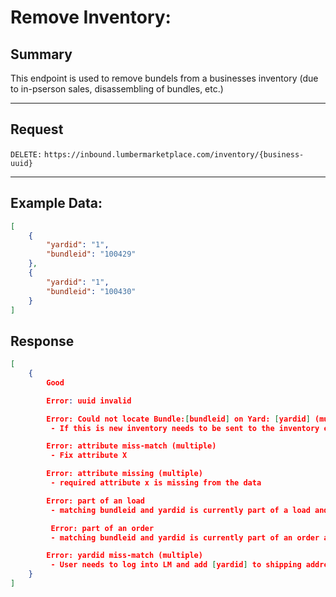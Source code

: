 # Remove Inventory:

## Summary

This endpoint is used to remove bundels from a businesses inventory (due to in-pserson sales, disassembling of bundles, etc.)

---

## Request

`DELETE:` `https://inbound.lumbermarketplace.com/inventory/{business-uuid}`

---

## Example Data:

```json
[
    {
        "yardid": "1",
        "bundleid": "100429"
    },
    {
        "yardid": "1",
        "bundleid": "100430"
    }
]
```

## Response

```json
[
    {
        Good

        Error: uuid invalid

        Error: Could not locate Bundle:[bundleid] on Yard: [yardid] (multiple)
         - If this is new inventory needs to be sent to the inventory endpoint

        Error: attribute miss-match (multiple)
         - Fix attribute X

        Error: attribute missing (multiple)
         - required attribute x is missing from the data

        Error: part of an load
         - matching bundleid and yardid is currently part of a load and cannot be updated

         Error: part of an order
         - matching bundleid and yardid is currently part of an order and cannot be updated

        Error: yardid miss-match (multiple)
         - User needs to log into LM and add [yardid] to shipping address
    }
]
```
